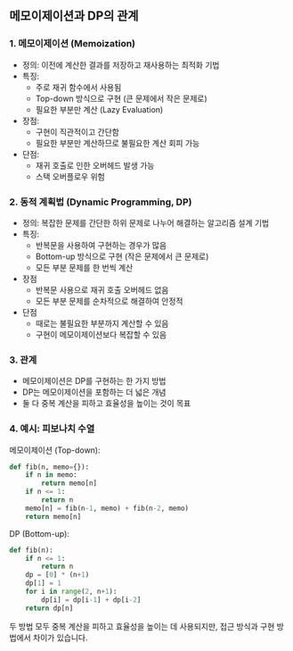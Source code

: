 ## 메모이제이션과 DP의 관계

### 1. 메모이제이션 (Memoization)

- 정의: 이전에 계산한 결과를 저장하고 재사용하는 최적화 기법
- 특징:
  - 주로 재귀 함수에서 사용됨
  - Top-down 방식으로 구현 (큰 문제에서 작은 문제로)
  - 필요한 부분만 계산 (Lazy Evaluation)
- 장점: 
  - 구현이 직관적이고 간단함
  - 필요한 부분만 계산하므로 불필요한 계산 회피 가능
- 단점:
  - 재귀 호출로 인한 오버헤드 발생 가능
  - 스택 오버플로우 위험

### 2. 동적 계획법 (Dynamic Programming, DP)

- 정의: 복잡한 문제를 간단한 하위 문제로 나누어 해결하는 알고리즘 설계 기법
- 특징:
  - 반복문을 사용하여 구현하는 경우가 많음
  - Bottom-up 방식으로 구현 (작은 문제에서 큰 문제로)
  - 모든 부분 문제를 한 번씩 계산
- 장점
  - 반복문 사용으로 재귀 호출 오버헤드 없음
  - 모든 부분 문제를 순차적으로 해결하여 안정적
- 단점
  - 때로는 불필요한 부분까지 계산할 수 있음
  - 구현이 메모이제이션보다 복잡할 수 있음

### 3. 관계

- 메모이제이션은 DP를 구현하는 한 가지 방법
- DP는 메모이제이션을 포함하는 더 넓은 개념
- 둘 다 중복 계산을 피하고 효율성을 높이는 것이 목표



### 4. 예시: 피보나치 수열

메모이제이션 (Top-down):

```python
def fib(n, memo={}):
    if n in memo:
        return memo[n]
    if n <= 1:
        return n
    memo[n] = fib(n-1, memo) + fib(n-2, memo)
    return memo[n]
```

DP (Bottom-up):

```python
def fib(n):
    if n <= 1:
        return n
    dp = [0] * (n+1)
    dp[1] = 1
    for i in range(2, n+1):
        dp[i] = dp[i-1] + dp[i-2]
    return dp[n]
```

두 방법 모두 중복 계산을 피하고 효율성을 높이는 데 사용되지만, 접근 방식과 구현 방법에서 차이가 있습니다.

